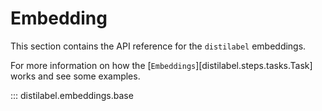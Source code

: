 # Embedding

This section contains the API reference for the `distilabel` embeddings.

For more information on how the [`Embeddings`][distilabel.steps.tasks.Task] works and see some examples.

::: distilabel.embeddings.base